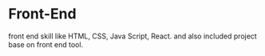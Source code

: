 # Front-End
front end skill like HTML, CSS, Java Script, React. and also included project base on front end tool.
